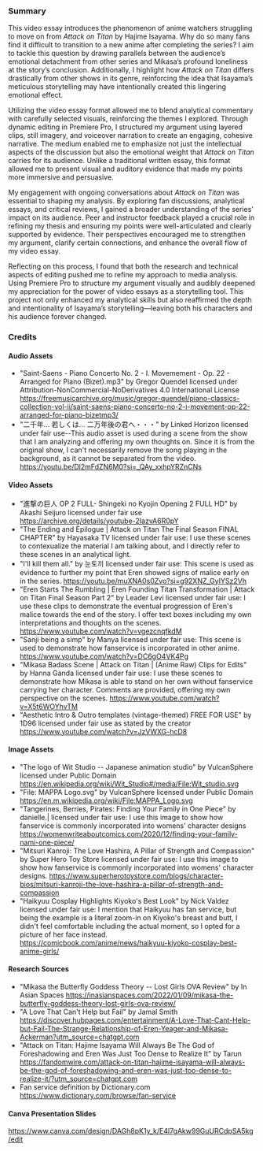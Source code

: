 ### Summary
This video essay introduces the phenomenon of anime watchers struggling to move on from *Attack on Titan* by Hajime Isayama. Why do so many fans find it difficult to transition to a new anime after completing the series? I aim to tackle this question by drawing parallels between the audience’s emotional detachment from other series and Mikasa’s profound loneliness at the story’s conclusion. Additionally, I highlight how *Attack on Titan* differs drastically from other shows in its genre, reinforcing the idea that Isayama’s meticulous storytelling may have intentionally created this lingering emotional effect.  

Utilizing the video essay format allowed me to blend analytical commentary with carefully selected visuals, reinforcing the themes I explored. Through dynamic editing in Premiere Pro, I structured my argument using layered clips, still imagery, and voiceover narration to create an engaging, cohesive narrative. The medium enabled me to emphasize not just the intellectual aspects of the discussion but also the emotional weight that *Attack on Titan* carries for its audience. Unlike a traditional written essay, this format allowed me to present visual and auditory evidence that made my points more immersive and persuasive.  

My engagement with ongoing conversations about *Attack on Titan* was essential to shaping my analysis. By exploring fan discussions, analytical essays, and critical reviews, I gained a broader understanding of the series' impact on its audience. Peer and instructor feedback played a crucial role in refining my thesis and ensuring my points were well-articulated and clearly supported by evidence. Their perspectives encouraged me to strengthen my argument, clarify certain connections, and enhance the overall flow of my video essay.  

Reflecting on this process, I found that both the research and technical aspects of editing pushed me to refine my approach to media analysis. Using Premiere Pro to structure my argument visually and audibly deepened my appreciation for the power of video essays as a storytelling tool. This project not only enhanced my analytical skills but also reaffirmed the depth and intentionality of Isayama’s storytelling—leaving both his characters and his audience forever changed.

### Credits
#### Audio Assets
* "Saint-Saens - Piano Concerto No. 2 - I. Movemement - Op. 22 - Arranged for Piano (Bizet).mp3" by Gregor Quendel licensed under Attribution-NonCommercial-NoDerivatives 4.0 International License https://freemusicarchive.org/music/gregor-quendel/piano-classics-collection-vol-ii/saint-saens-piano-concerto-no-2-i-movement-op-22-arranged-for-piano-bizetmp3/
* "二千年... 若しくは... 二万年後の君へ・・・" by Linked Horizon licensed under fair use--This audio asset is used during a scene from the show that I am analyzing and offering my own thoughts on. Since it is from the original show, I can't necessarily remove the song playing in the background, as it cannot be separated from the video. https://youtu.be/Dl2mFdZN6M0?si=_QAy_xxhpYRZnCNs
#### Video Assets
* "進撃の巨人 OP 2 FULL- Shingeki no Kyojin Opening 2 FULL HD" by Akashi Seijuro licensed under fair use  https://archive.org/details/youtube-2IazvA6R0pY 
* "The Ending and Epilogue | Attack on Titan The Final Season FINAL CHAPTER" by Hayasaka TV licensed under fair use: I use these scenes to contexualize the material I am talking about, and I directly refer to these scenes in an analytical light.
* "I'll kill them all." by 눈토끼 licensed under fair use: This scene is used as evidence to further my point that Eren showed signs of malice early on in the series. https://youtu.be/muXNA0s0Zvo?si=g92XNZ_GyIYSz2Vh
* "Eren Starts The Rumbling | Eren Founding Titan Transformation | Attack on Titan Final Season Part 2" by Leader Levi licensed under fair use: I use these clips to demonstrate the eventual progression of Eren's malice towards the end of the story. I offer text boxes including my own interpretations and thoughts on the scenes. https://www.youtube.com/watch?v=vgezcnqfkdM
* "Sanji being a simp" by Manya licensed under fair use: This scene is used to demonstrate how fanservice is incorporated in other anime. https://www.youtube.com/watch?v=DC6gO4VK4Pg
* "Mikasa Badass Scene | Attack on Titan | (Anime Raw) Clips for Edits" by Hanna Ganda licensed under fair use: I use these scenes to demonstrate how Mikasa is able to stand on her own without fanservice carrying her character. Comments are provided, offering my own perspective on the scenes. https://www.youtube.com/watch?v=X5t6WOYhvTM
* "Aesthetic Intro & Outro templates (vintage-themed) FREE FOR USE" by 1D96 licensed under fair use as stated by the creator https://www.youtube.com/watch?v=JzVWXG-hcD8

#### Image Assets
* "The logo of Wit Studio -- Japanese animation studio" by VulcanSphere licensed under Public Domain https://en.wikipedia.org/wiki/Wit_Studio#/media/File:Wit_studio.svg
* "File: MAPPA Logo.svg" by VulcanSphere licensed under Public Domain https://en.m.wikipedia.org/wiki/File:MAPPA_Logo.svg
* "Tangerines, Berries, Pirates: Finding Your Family in One Piece" by danielle.| licensed under fair use: I use this image to show how fanservice is commonly incorporated into womens' character designs https://womenwriteaboutcomics.com/2020/12/finding-your-family-nami-one-piece/
* "Mitsuri Kanroji: The Love Hashira, A Pillar of Strength and Compassion" by Super Hero Toy Store licensed under fair use: I use this image to show how fanservice is commonly incorporated into womens' character designs. https://www.superherotoystore.com/blogs/character-bios/mitsuri-kanroji-the-love-hashira-a-pillar-of-strength-and-compassion
* "Haikyuu Cosplay Highlights Kiyoko's Best Look" by Nick Valdez licensed under fair use: I mention that Haikyuu has fan service, but being the example is a literal zoom-in on Kiyoko's breast and butt, I didn't feel comfortable including the actual moment, so I opted for a picture of her face instead. https://comicbook.com/anime/news/haikyuu-kiyoko-cosplay-best-anime-girls/

#### Research Sources
* "Mikasa the Butterfly Goddess Theory -- Lost Girls OVA Review" by In Asian Spaces https://inasianspaces.com/2022/01/09/mikasa-the-butterfly-goddess-theory-lost-girls-ova-review/
*  "A Love That Can't Help but Fail" by Jamal Smith https://discover.hubpages.com/entertainment/A-Love-That-Cant-Help-but-Fail-The-Strange-Relationship-of-Eren-Yeager-and-Mikasa-Ackerman?utm_source=chatgpt.com
*  "Attack on Titan: Hajime Isayama Will Always Be The God of Foreshadowing and Eren Was Just Too Dense to Realize It" by Tarun https://fandomwire.com/attack-on-titan-hajime-isayama-will-always-be-the-god-of-foreshadowing-and-eren-was-just-too-dense-to-realize-it/?utm_source=chatgpt.com
*  Fan service definition by Dictionary.com https://www.dictionary.com/browse/fan-service

#### Canva Presentation Slides
https://www.canva.com/design/DAGh8pK1y_k/E4l7gAkw99GuURCdpSA5kg/edit
